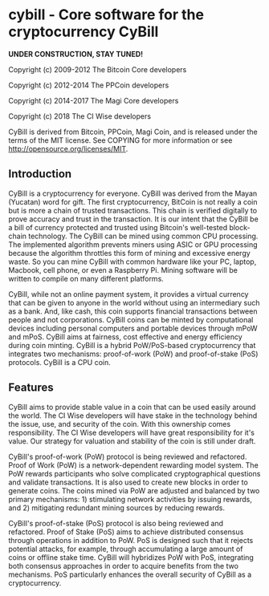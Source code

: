 # cybill - Core software for the cryptocurrency CyBill

__UNDER CONSTRUCTION, STAY TUNED!__

Copyright (c) 2009-2012 The Bitcoin Core developers

Copyright (c) 2012-2014 The PPCoin developers

Copyright (c) 2014-2017 The Magi Core developers

Copyright (c) 2018 The CI Wise developers

CyBill is derived from Bitcoin, PPCoin, Magi Coin, and is released under the terms of 
the MIT license. See COPYING for more information or see 
http://opensource.org/licenses/MIT.

## Introduction
CyBill is a cryptocurrency for everyone. CyBill was derived from the Mayan (Yucatan) word for gift. The first cryptocurrency, BitCoin is not really a coin but is more a chain of trusted transactions. This chain is verified digitally to prove accuracy and trust in the transaction. It is our intent that the CyBill be a bill of currency protected and trusted using Bitcoin's well-tested block-chain technology. The CyBill can be mined using common CPU processing. The implemented algorithm prevents miners using ASIC or GPU processing because the algorithm throttles this form of mining and excessive energy waste. So you can mine CyBill with common hardware like your PC, laptop, Macbook, cell phone, or even a Raspberry Pi. Mining software will be written to compile on many different platforms.

CyBill, while not an online payment system, it provides a virtual currency that can be given to anyone in the world without using an intermediary such as a bank. And, like cash, this coin supports financial transactions between people and not corporations. CyBill coins can be minted by computational devices including personal computers and portable devices through mPoW and mPoS. CyBill aims at fairness, cost effective and energy efficiency during coin minting. CyBill is a hybrid PoW/PoS-based cryptocurrency that integrates two mechanisms: proof-of-work (PoW) and proof-of-stake (PoS) protocols. CyBill is a CPU coin.

## Features
CyBill aims to provide stable value in a coin that can be used easily around the world. The CI Wise developers will have stake in the technology behind the issue, use, and security of the coin. With this ownership comes responsibility. The CI Wise developers will have great responsibility for it's value. Our strategy for valuation and stability of the coin is still under draft.

CyBill's proof-of-work (PoW) protocol is being reviewed and refactored. Proof of Work (PoW) is a network-dependent rewarding model system. The PoW rewards participants who solve complicated cryptographical questions and validate transactions. It is also used to create new blocks in order to generate coins. The coins mined via PoW are adjusted and balanced by two primary mechanisms: 1) stimulating network activities by issuing rewards, and 2) mitigating redundant mining sources by reducing rewards.

CyBill's proof-of-stake (PoS) protocol is also being reviewed and refactored. Proof of Stake (PoS) aims to achieve distributed consensus through operations in addition to PoW. PoS is designed such that it rejects potential attacks, for example, through accumulating a large amount of coins or offline stake time. CyBill will hybridizes PoW with PoS, integrating both consensus approaches in order to acquire benefits from the two mechanisms. PoS particularly enhances the overall security of CyBill as a cryptocurrency.
